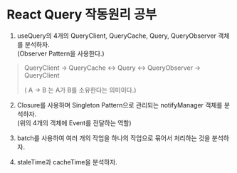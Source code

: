 # React Query 작동원리 공부

1. useQuery의 4개의 QueryClient, QueryCache, Query, QueryObserver 객체를 분석하자.  
   (Observer Pattern을 사용한다.)

> QueryClient -> QueryCache <-> Query <-> QueryObserver -> QueryClient
>
> ( A -> B 는 A가 B를 소유한다는 의미이다.)

2. Closure를 사용하며 Singleton Pattern으로 관리되는 notifyManager 객체를 분석하자.  
   (위의 4개의 객체에 Event를 전달하는 역할)

3. batch를 사용하여 여러 개의 작업을 하나의 작업으로 묶어서 처리하는 것을 분석하자.

4. staleTime과 cacheTime을 분석하자.
